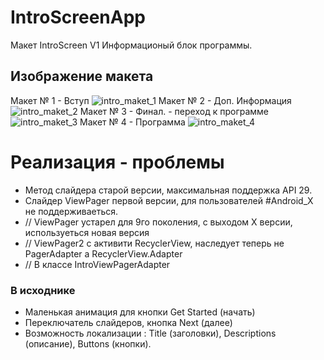 # IntroScreenApp
Макет IntroScreen V1
Информационый блок программы.
## Изображение макета
Макет № 1 - Вступ 
![intro_maket_1](https://user-images.githubusercontent.com/20967261/94929793-3b52fa80-04ce-11eb-993b-1941c78ce843.png)
Макет  № 2 - Доп. Информация
![intro_maket_2](https://user-images.githubusercontent.com/20967261/94930001-77865b00-04ce-11eb-9fc5-ea731f869f55.png)
Макет № 3 - Финал.  - переход к программе
![intro_maket_3](https://user-images.githubusercontent.com/20967261/94930007-78b78800-04ce-11eb-9b55-9a1202c18516.png)
Макет № 4 - Программа
![intro_maket_4](https://user-images.githubusercontent.com/20967261/94930010-79501e80-04ce-11eb-83ea-eb0211624317.png)


#  Реализация - проблемы

*  Метод слайдера старой версии, максимальная поддержка  API 29.
*  Слайдер ViewPager первой версии, для пользователей #Android_X не поддерживаеться. 
*    // ViewPager устарел для 9го поколения, с выходом Х версии, используеться новая версия
*    // ViewPager2 с активити RecyclerView, наследует теперь не PagerAdapter а RecyclerView.Adapter
*    // В классе IntroViewPagerAdapter

### В исходнике

* Маленькая анимация для кнопки Get Started (начать)
* Переключатель слайдеров, кнопка Next (далее)
* Возможность локализации : Title (заголовки), Descriptions (описание), Buttons (кнопки).
